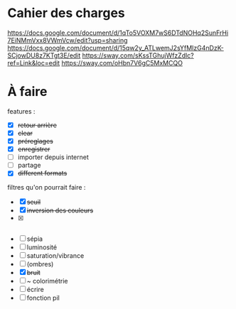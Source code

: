 # Cahier des charges


https://docs.google.com/document/d/1qTo5VOXM7wS6DTdNOHq2SunFrHi7EiNMmVxx8VWmVcw/edit?usp=sharing
https://docs.google.com/document/d/15qw2y_ATLwemJ2sYfMIzG4nDzK-SCjowDU8z7KTgt3E/edit
https://sway.com/sKssTGhujWfzZdlc?ref=Link&loc=edit
https://sway.com/oHbn7V6gC5MxMCQO

# À faire

features :
 - [x] ~~retour arrière~~
 - [x] ~~clear~~
 - [x] ~~préreglages~~
 - [x] ~~enregistrer~~
 - [ ] importer depuis internet
 - [ ] partage
 - [x] ~~different  formats~~
 
 filtres qu'on pourrait faire :
 - [x] ~~seuil~~
 - [x] ~~inversion des couleurs~~
 - [x] ~~~~noir et blanc~~
 - [ ] sépia
 - [ ] luminosité
 - [ ] saturation/vibrance
 - [ ] (ombres)
 - [x] ~~bruit~~
 - [ ] ~ colorimétrie
 - [ ] écrire
 - [ ] fonction pil
